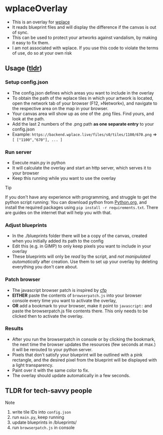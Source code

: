 # wplaceOverlay
- This is an overlay for [wplace](https://wplace.live/)
- It reads blueprint files and will display the difference if the canvas is out of sync.
- This can be used to protect your artworks against vandalism, by making it easy to fix them.
- I am not associated with wplace. If you use this code to violate the terms of use, do so at your own risk

## Usage ([tldr](https://github.com/clrfl/wplaceOverlay/tree/main#tldr-for-tech-savvy-people))
### Setup config.json
- The config.json defines which areas you want to include in the overlay
- To obtain the path of the wplace tiles in which your artwork is located, open the network tab of your browser (F12, »Network«), and navigate to the respective area on the map in your browser.
- Your canvas area will show up as one of the .png files. Find yours, and look at the path.
- Add the last 2 numbers of the .png path **as one separate entry** to your config.json
- Example: `https://backend.wplace.live/files/s0/tiles/1100/670.png` => `[ ["1100","670"], ... ]`

### Run server
- Execute main.py in python
- It will calculate the overlay and start an http server, which serves it to your browser
- Keep this running while you want to use the overlay

> [!TIP]
> If you don't have any experience with programming, and struggle to get the python script running:
> You can download python from [Python.org](https://www.python.org/), and install the required packages using `pip install -r requirements.txt`.
> There are guides on the internet that will help you with that.

### Adjust blueprints
- In the ./blueprints folder there will be a copy of the canvas, created when you initially added its path to the config
- Edit this (e.g. in GIMP) to only keep pixels you want to include in your overlay
- These blueprints will only be *read* by the script, and *not manipulated automatically* after creation. Use them to set up your overlay by deleting everything you don't care about.

### Patch browser
- The javascript browser patch is inspired by [cfp](https://github.com/cfpwastaken/wplace-overlay)
- **EITHER** paste the contents of `browserpatch.js` into your browser console every time you want to activate the overlay,
- **OR** add a bookmark to your browser, make it point to `javascript:` and paste the browserpatch.js file contents there. This only needs to be clicked then to activate the overlay.

### Results
- After you run the browserpatch in console or by clicking the bookmark, the next time the browser updates the resources (few seconds at max.) it will be rerouted to your python server.
- Pixels that don't satisfy your blueprint will be outlined with a pink rectangle, and the desired pixel from the blueprint will be displayed with a light transparency.
- Paint over it with the same color to fix.
- The overlay should update automatically in a few seconds.

## TLDR for tech-savvy people
> [!NOTE]
> 1. write tile IDs into `config.json`
> 2. run `main.py`, keep running
> 3. update blueprints in /blueprints/
> 4. run `browserpatch.js` in console
